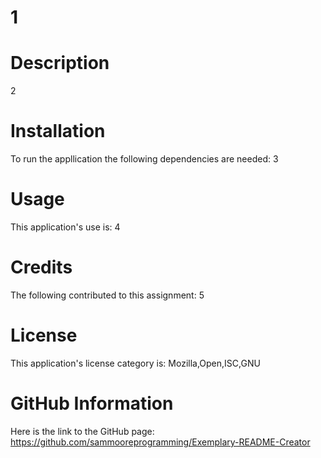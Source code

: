 # 1

# Description

2



# Installation

To run the appllication the following dependencies are needed: 3



# Usage

This application's use is: 4



# Credits

The following contributed to this assignment: 5



# License


This application's license category is: Mozilla,Open,ISC,GNU



# GitHub Information

Here is the link to the GitHub page: https://github.com/sammooreprogramming/Exemplary-README-Creator

#